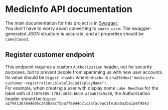 # MedicInfo API documentation
The main documentation for this project is in [Swagger](https://api.app.dev-medicinfo.nl/api/swagger-ui.html).  
You don't have to worry about converting to `snake_case`:
The swagger-generated JSON structure is accurate, and all properties should be `camelCased`.

## Register customer endpoint
This endpoint requires a custom `Authorization` header, not for security purposes,
but to prevent people from spamming us with new user accounts.  
Its value should be `Digest <hash>` where `<hash>` is `sha256Hex("medicinfo-customer-registration;$labelId;$displayName")`.  
For example, when creating a user with display name `Luke Needham` for the label with id `210f6f05-1784-4638-bbb9-a36a633c5e88`,
 the Authorization header should be `Digest a27941367844695c3438a6cf5ba7f6044d71c2afaceac2fe10a5a3ba1a9f9543`
